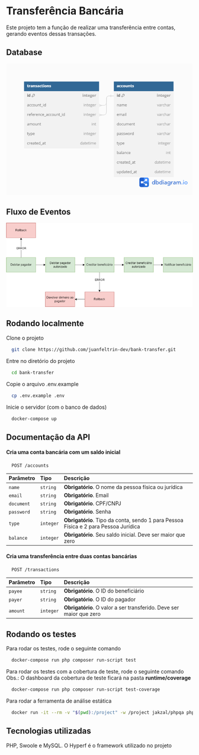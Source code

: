 
# Transferência Bancária

Este projeto tem a função de realizar uma transferência entre contas, gerando eventos dessas transações.

## Database

![App Screenshot](database.png)

## Fluxo de Eventos

![App Screenshot](eventos.png)
    
## Rodando localmente

Clone o projeto

```bash
  git clone https://github.com/juanfeltrin-dev/bank-transfer.git
```

Entre no diretório do projeto

```bash
  cd bank-transfer
```

Copie o arquivo .env.example

```bash
  cp .env.example .env
```

Inicie o servidor (com o banco de dados)

```bash
  docker-compose up
```

## Documentação da API

#### Cria uma conta bancária com um saldo inicial

```http
  POST /accounts
```

| Parâmetro   | Tipo       | Descrição                                                                           |
| :---------- | :--------- | :---------------------------------------------------------------------------------- |
| `name`      | `string`   | **Obrigatório**. O nome da pessoa física ou jurídica                                |
| `email`     | `string`   | **Obrigatório**. Email                                                              |
| `document`  | `string`   | **Obrigatório**. CPF/CNPJ                                                           |
| `password`  | `string`   | **Obrigatório**. Senha                                                              |
| `type`      | `integer`  | **Obrigatório**. Tipo da conta, sendo 1 para Pessoa Física e 2 para Pessoa Jurídica |
| `balance`   | `integer`  | **Obrigatório**. Seu saldo inicial. Deve ser maior que zero                         |

#### Cria uma transferência entre duas contas bancárias

```http
  POST /transactions
```

| Parâmetro   | Tipo       | Descrição                                                           |
| :---------- | :--------- | :------------------------------------------------------------------ |
| `payee`     | `string`   | **Obrigatório**. O ID do beneficiário                               |
| `payer`     | `string`   | **Obrigatório**. O ID do pagador                                    |
| `amount`    | `integer`  | **Obrigatório**. O valor a ser transferido. Deve ser maior que zero |

## Rodando os testes

Para rodar os testes, rode o seguinte comando

```bash
  docker-compose run php composer run-script test
```

Para rodar os testes com a cobertura de teste, rode o seguinte comando
Obs.: O dashboard da cobertura de teste ficará na pasta **runtime/coverage**

```bash
  docker-compose run php composer run-script test-coverage
```

Para rodar a ferramenta de análise estática

```bash
  docker run -it --rm -v "$(pwd):/project" -w /project jakzal/phpqa phpmd app text cleancode,codesize,controversial,design,naming,unusedcode
```

## Tecnologias utilizadas

PHP, Swoole e MySQL. O Hyperf é o framework utilizado no projeto
